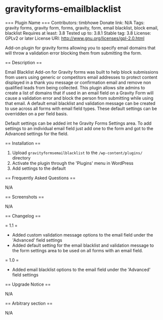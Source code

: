 gravityforms-emailblacklist
===========================
=== Plugin Name ===
Contributors: timbhowe
Donate link: N/A
Tags: gravity forms, gravity form, forms, gravity, form, email blacklist, block email, blacklist
Requires at least: 3.8
Tested up to: 3.8.1
Stable tag: 3.8
License: GPLv2 or later
License URI: http://www.gnu.org/licenses/gpl-2.0.html

Add-on plugin for gravity forms allowing you to specify email domains that will throw a validation error blocking them from submitting the form.

== Description ==

Email Blacklist Add-on for Gravity forms was built to help block submissions from users using generic or competitors email addresses to protect content displayed in a thank you message or confirmation email and remove non qualified leads from being collected. This plugin allows site admins to create a list of domains that if used in an email field on a Gravity Form will cause a validation error and block the person from submitting while using that email. A default email blacklist and validation message can be created to use across all forms with email field types. These default settings can be overridden on a per field basis.

Default settings can be added int he Gravity Forms Settings area. To add settings to an individual email field just add one to the form and got to the Advanced settings for the field.

== Installation ==

1. Upload `gravityformsemailblacklist` to the `/wp-content/plugins/` directory
2. Activate the plugin through the 'Plugins' menu in WordPress
3. Add settings to the default

== Frequently Asked Questions ==

N/A

== Screenshots ==

N/A

== Changelog ==

= 1.1 =
* Added custom validation message options to the email field under the 'Advanced' field settings
* Added default setting for the email blacklist and validation message to the form settings area to be used on all forms with an email field.

= 1.0 =
* Added email blacklist options to the email field under the 'Advanced' field settings

== Upgrade Notice ==

N/A

== Arbitrary section ==

N/A